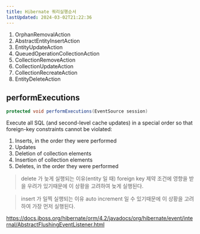 ```yaml
---
title: Hibernate 쿼리실행순서
lastUpdated: 2024-03-02T21:22:36
---
```


1. OrphanRemovalAction
2. AbstractEntityInsertAction
3. EntityUpdateAction
4. QueuedOperationCollectionAction
5. CollectionRemoveAction
6. CollectionUpdateAction
7. CollectionRecreateAction
8. EntityDeleteAction
   
## performExecutions

```java
protected void performExecutions(EventSource session)
```

Execute all SQL (and second-level cache updates) in a special order so that foreign-key constraints cannot be violated:
1. Inserts, in the order they were performed
2. Updates
3. Deletion of collection elements
4. Insertion of collection elements
5. Deletes, in the order they were performed

> delete 가 늦게 실행되는 이유(entity 일 때)
foreign key 제약 조건에 영향을 받을 우려가 있기때문에 이 상황을 고려하여 늦게 실행된다.

> insert 가 일찍 실행되는 이유
auto increment 일 수 있기때문에 이 상황을 고려하여 가장 먼저 실행된다.

https://docs.jboss.org/hibernate/orm/4.2/javadocs/org/hibernate/event/internal/AbstractFlushingEventListener.html
